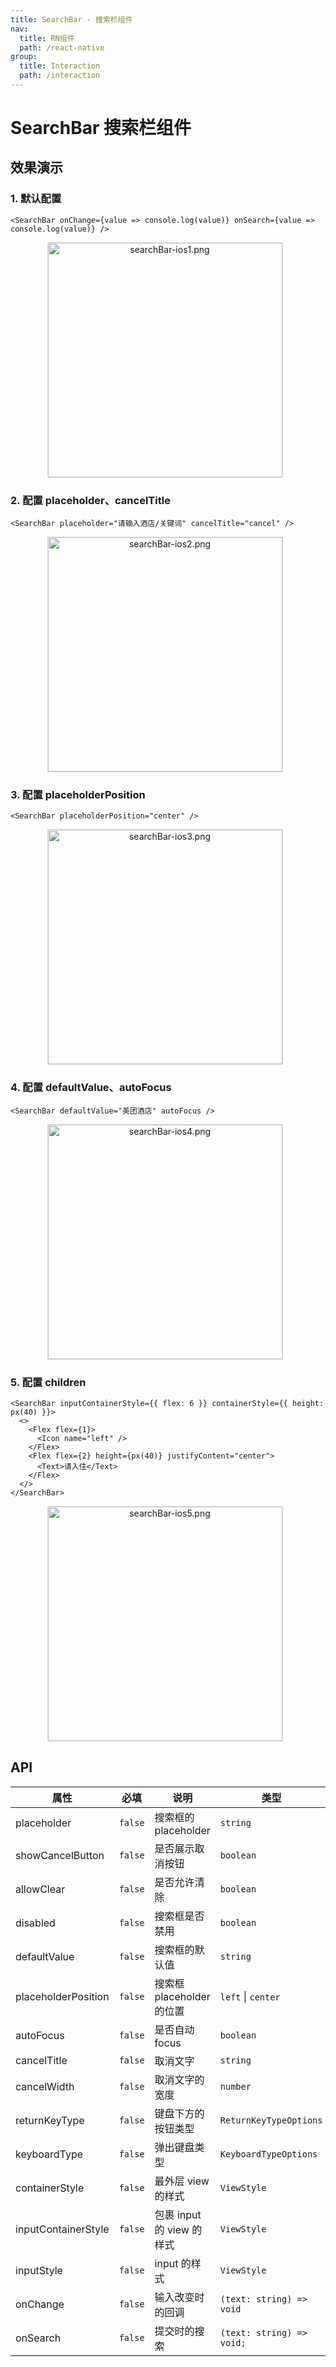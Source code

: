 ```yaml
---
title: SearchBar - 搜索栏组件
nav:
  title: RN组件
  path: /react-native
group:
  title: Interaction
  path: /interaction
---
```


# SearchBar 搜索栏组件

## 效果演示

### 1. 默认配置

```tsx | pure
<SearchBar onChange={value => console.log(value)} onSearch={value => console.log(value)} />
```

<center>
  <figure>
    <img
      alt="searchBar-ios1.png"
      src="https://td-dev-public.oss-cn-hangzhou.aliyuncs.com/maoyes-app/1608868154498024610.png"
      style="width: 375px; margin-right: 10px; border: 1px solid #ddd;"
    />
  </figure>
</center>

### 2. 配置 placeholder、cancelTitle

```tsx | pure
<SearchBar placeholder="请输入酒店/关键词" cancelTitle="cancel" />
```

<center>
  <figure>
    <img
      alt="searchBar-ios2.png"
      src="https://td-dev-public.oss-cn-hangzhou.aliyuncs.com/maoyes-app/1608868196958509649.png"
      style="width: 375px; margin-right: 10px; border: 1px solid #ddd;"
    />
  </figure>
</center>

### 3. 配置 placeholderPosition

```tsx | pure
<SearchBar placeholderPosition="center" />
```

<center>
  <figure>
    <img
      alt="searchBar-ios3.png"
      src="https://td-dev-public.oss-cn-hangzhou.aliyuncs.com/maoyes-app/1608868215970101527.png"
      style="width: 375px; margin-right: 10px; border: 1px solid #ddd;"
    />
  </figure>
</center>

### 4. 配置 defaultValue、autoFocus

```tsx | pure
<SearchBar defaultValue="美团酒店" autoFocus />
```

<center>
  <figure>
    <img
      alt="searchBar-ios4.png"
      src="https://td-dev-public.oss-cn-hangzhou.aliyuncs.com/maoyes-app/1608868232946037474.png"
      style="width: 375px; margin-right: 10px; border: 1px solid #ddd;"
    />
  </figure>
</center>

### 5. 配置 children

```tsx | pure
<SearchBar inputContainerStyle={{ flex: 6 }} containerStyle={{ height: px(40) }}>
  <>
    <Flex flex={1}>
      <Icon name="left" />
    </Flex>
    <Flex flex={2} height={px(40)} justifyContent="center">
      <Text>请入住</Text>
    </Flex>
  </>
</SearchBar>
```

<center>
  <figure>
    <img
      alt="searchBar-ios5.png"
      src="https://td-dev-public.oss-cn-hangzhou.aliyuncs.com/maoyes-app/1608868245196272524.png"
      style="width: 375px; margin-right: 10px; border: 1px solid #ddd;"
    />
  </figure>
</center>

## API

| 属性                | 必填    | 说明                      | 类型                      | 默认值    |
| ------------------- | ------- | ------------------------- | ------------------------- | --------- |
| placeholder         | `false` | 搜索框的 placeholder      | `string`                  | `搜索`    |
| showCancelButton    | `false` | 是否展示取消按钮          | `boolean`                 | `true`    |
| allowClear          | `false` | 是否允许清除              | `boolean`                 | `true`    |
| disabled            | `false` | 搜索框是否禁用            | `boolean`                 | `false`   |
| defaultValue        | `false` | 搜索框的默认值            | `string`                  |           |
| placeholderPosition | `false` | 搜索框 placeholder 的位置 | `left` \| `center`        | `left`    |
| autoFocus           | `false` | 是否自动 focus            | `boolean`                 | `false`   |
| cancelTitle         | `false` | 取消文字                  | `string`                  | `取消`    |
| cancelWidth         | `false` | 取消文字的宽度            | `number`                  | ``        |
| returnKeyType       | `false` | 键盘下方的按钮类型        | `ReturnKeyTypeOptions`    | `search`  |
| keyboardType        | `false` | 弹出键盘类型              | `KeyboardTypeOptions`     | `default` |
| containerStyle      | `false` | 最外层 view 的样式        | `ViewStyle`               |           |
| inputContainerStyle | `false` | 包裹 input 的 view 的样式 | `ViewStyle`               |           |
| inputStyle          | `false` | input 的样式              | `ViewStyle`               |           |
| onChange            | `false` | 输入改变时的回调          | `(text: string) => void`  |           |
| onSearch            | `false` | 提交时的搜索              | `(text: string) => void;` |           |
